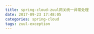 ```yaml
---
title: spring-cloud-zuul网关统一异常处理
date: 2017-09-23 17:48:05
categories: spring-cloud
tags: zuul-exception
---
```

